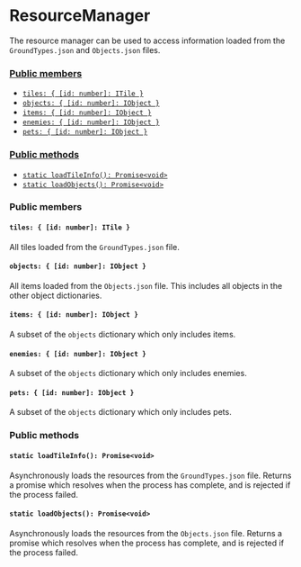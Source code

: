 # ResourceManager
The resource manager can be used to access information loaded from the `GroundTypes.json` and `Objects.json` files.

### [Public members](#public-members)
 + [`tiles: { [id: number]: ITile }`](#tiles--id-number-itile-)
 + [`objects: { [id: number]: IObject }`](#objects--id-number-iobject-)
 + [`items: { [id: number]: IObject }`](#items--id-number-iobject-)
 + [`enemies: { [id: number]: IObject }`](#enemies--id-number-iobject-)
 + [`pets: { [id: number]: IObject }`](#pets--id-number-iobject-)
### [Public methods](#public-methods)
 + [`static loadTileInfo(): Promise<void>`](#static-loadtileinfo-promisevoid)
 + [`static loadObjects(): Promise<void>`](#static-loadobjects-promisevoid)

### Public members
#### `tiles: { [id: number]: ITile }`
All tiles loaded from the `GroundTypes.json` file.

#### `objects: { [id: number]: IObject }`
All items loaded from the `Objects.json` file. This includes all objects in the other object dictionaries.

#### `items: { [id: number]: IObject }`
A subset of the `objects` dictionary which only includes items.

#### `enemies: { [id: number]: IObject }`
A subset of the `objects` dictionary which only includes enemies.

#### `pets: { [id: number]: IObject }`
A subset of the `objects` dictionary which only includes pets.

### Public methods
#### `static loadTileInfo(): Promise<void>`
Asynchronously loads the resources from the `GroundTypes.json` file. Returns a promise which resolves when the process has complete, and is rejected if the process failed.

#### `static loadObjects(): Promise<void>`
Asynchronously loads the resources from the `Objects.json` file. Returns a promise which resolves when the process has complete, and is rejected if the process failed.
